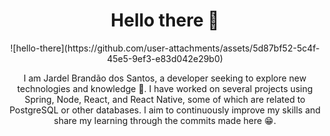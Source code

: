 
<h1 align="center">Hello there 👋</h1>

<div align="center">
  ![hello-there](https://github.com/user-attachments/assets/5d87bf52-5c4f-45e5-9ef3-e83d042e29b0)

  I am Jardel Brandão dos Santos, a developer seeking to explore new technologies and knowledge 👀. I have worked on several projects using Spring, Node, React, and React Native, some of which are related to PostgreSQL or other databases. I aim to continuously improve my skills and share my learning through the commits made here 😁.
</div>



<!--
**jardelbrando/jardelbrando** is a ✨ _special_ ✨ repository because its `README.md` (this file) appears on your GitHub profile.

Here are some ideas to get you started:

- 🔭 I’m currently working on ...
- 🌱 I’m currently learning ...
- 👯 I’m looking to collaborate on ...
- 🤔 I’m looking for help with ...
- 💬 Ask me about ...
- 📫 How to reach me: ...
- 😄 Pronouns: ...
- ⚡ Fun fact: ...
-->
